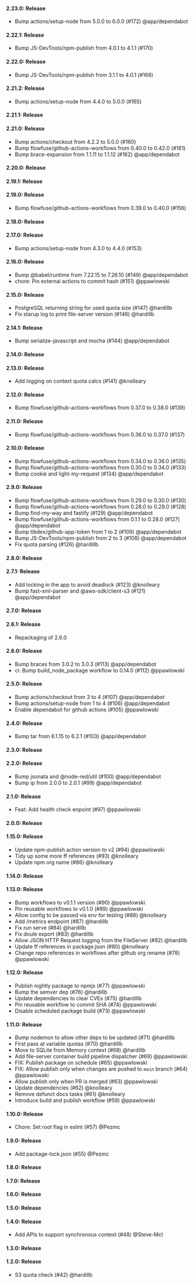 #### 2.23.0: Release

 - Bump actions/setup-node from 5.0.0 to 6.0.0 (#172) @app/dependabot

#### 2.22.1: Release

 - Bump JS-DevTools/npm-publish from 4.0.1 to 4.1.1 (#170)

#### 2.22.0: Release

 - Bump JS-DevTools/npm-publish from 3.1.1 to 4.0.1 (#168)

#### 2.21.2: Release

 - Bump actions/setup-node from 4.4.0 to 5.0.0 (#165)

#### 2.21.1: Release


#### 2.21.0: Release

 - Bump actions/checkout from 4.2.2 to 5.0.0 (#160)
 - Bump flowfuse/github-actions-workflows from 0.40.0 to 0.42.0 (#161)
 - Bump brace-expansion from 1.1.11 to 1.1.12 (#162) @app/dependabot

#### 2.20.0: Release


#### 2.19.1: Release


#### 2.19.0: Release

 - Bump flowfuse/github-actions-workflows from 0.39.0 to 0.40.0 (#156)

#### 2.18.0: Release


#### 2.17.0: Release

 - Bump actions/setup-node from 4.3.0 to 4.4.0 (#153)

#### 2.16.0: Release

 - Bump @babel/runtime from 7.22.15 to 7.26.10 (#149) @app/dependabot
 - chore: Pin external actions to commit hash (#151) @ppawlowski

#### 2.15.0: Release

 - PostgreSQL returning string for used quota size (#147) @hardillb
 - Fix starup log to print file-server version (#146) @hardillb

#### 2.14.1: Release

 - Bump serialize-javascript and mocha (#144) @app/dependabot

#### 2.14.0: Release


#### 2.13.0: Release

 - Add logging on context quota calcs (#141) @knolleary

#### 2.12.0: Release

 - Bump flowfuse/github-actions-workflows from 0.37.0 to 0.38.0 (#139)

#### 2.11.0: Release

 - Bump flowfuse/github-actions-workflows from 0.36.0 to 0.37.0 (#137)

#### 2.10.0: Release

 - Bump flowfuse/github-actions-workflows from 0.34.0 to 0.36.0 (#135)
 - Bump flowfuse/github-actions-workflows from 0.30.0 to 0.34.0 (#133)
 - Bump cookie and light-my-request (#134) @app/dependabot

#### 2.9.0: Release

 - Bump flowfuse/github-actions-workflows from 0.29.0 to 0.30.0 (#130)
 - Bump flowfuse/github-actions-workflows from 0.28.0 to 0.29.0 (#128)
 - Bump find-my-way and fastify (#129) @app/dependabot
 - Bump flowfuse/github-actions-workflows from 0.1.1 to 0.28.0 (#127) @app/dependabot
 - Bump tibdex/github-app-token from 1 to 2 (#109) @app/dependabot
 - Bump JS-DevTools/npm-publish from 2 to 3 (#108) @app/dependabot
 - Fix quota parsing (#126) @hardillb

#### 2.8.0: Release


#### 2.7.1: Release

 - Add locking in the app to avoid deadlock (#123) @knolleary
 - Bump fast-xml-parser and @aws-sdk/client-s3 (#121) @app/dependabot

#### 2.7.0: Release


#### 2.6.1: Release

 - Repackaging of 2.6.0

#### 2.6.0: Release

 - Bump braces from 3.0.2 to 3.0.3 (#113) @app/dependabot
 - ci: Bump build_node_package workflow to 0.14.0 (#112) @ppawlowski

#### 2.5.0: Release

 - Bump actions/checkout from 3 to 4 (#107) @app/dependabot
 - Bump actions/setup-node from 1 to 4 (#106) @app/dependabot
 - Enable dependabot for github actions (#105) @ppawlowski

#### 2.4.0: Release

 - Bump tar from 6.1.15 to 6.2.1 (#103) @app/dependabot

#### 2.3.0: Release


#### 2.2.0: Release

 - Bump jsonata and @node-red/util (#100) @app/dependabot
 - Bump ip from 2.0.0 to 2.0.1 (#99) @app/dependabot

#### 2.1.0: Release

 - Feat: Add health check enpoint (#97) @ppawlowski

#### 2.0.0: Release


#### 1.15.0: Release

 - Update npm-publish action version to v2 (#94) @ppawlowski
 - Tidy up some more ff references (#93) @knolleary
 - Update npm org name (#86) @knolleary

#### 1.14.0: Release


#### 1.13.0: Release

 - Bump workflows to v0.1.1 version (#90) @ppawlowski
 - Pin reusable workflows to v0.1.0 (#89) @ppawlowski
 - Allow config to be passed via env for testing (#88) @knolleary
 - Add /metrics endpoint (#87) @hardillb
 - Fix run serve (#84) @hardillb
 - Fix doule export (#83) @hardillb
 - Allow JSON HTTP Request logging from the FileServer (#82) @hardillb
 - Update ff references in package.json (#80) @knolleary
 - Change repo references in workflows after github org rename (#78) @ppawlowski

#### 1.12.0: Release

 - Publish nightly package to npmjs (#77) @ppawlowski
 - Bump the semver dep (#76) @hardillb
 - Update dependencies to clear CVEs (#75) @hardillb
 - Pin reusable workflow to commit SHA (#74) @ppawlowski
 - Disable scheduled package build (#73) @ppawlowski

#### 1.11.0: Release

 - Bump nodemon to allow other deps to be updated (#71) @hardillb
 - First pass at variable quotas (#70) @hardillb
 - Move to SQLite from Memory context (#68) @hardillb
 - Add file-server container build pipeline dispatcher (#69) @ppawlowski
 - FIX: Publish package on schedule (#65) @ppawlowski
 - FIX: Allow publish only when changes are pushed to `main` branch (#64) @ppawlowski
 - Allow publish only when PR is merged (#63) @ppawlowski
 - Update dependencies (#62) @knolleary
 - Remove defunct docs tasks (#61) @knolleary
 - Introduce build and publish workflow (#59) @ppawlowski

#### 1.10.0: Release

 - Chore: Set root flag in eslint (#57) @Pezmc

#### 1.9.0: Release

 - Add package-lock.json (#55) @Pezmc

#### 1.8.0: Release


#### 1.7.0: Release


#### 1.6.0: Release


#### 1.5.0: Release


#### 1.4.0: Release

 - Add APIs to support synchronous context (#48) @Steve-Mcl

#### 1.3.0: Release


#### 1.2.0: Release

 - S3 quota check (#42) @hardillb

